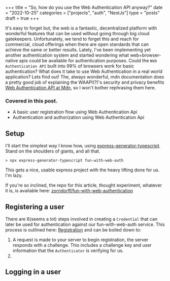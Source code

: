 +++
title = "So, how do you use the Web Authentication API anyway?"
date = "2022-10-25"
categories = ["projects", "auth", "NestJs"]
type = "posts"
draft = true
+++

It's easy to forget but, the web is a fantastic, decentralized platform with wonderful features that can be used without going through big cloud gatekeepers. Unfortunately, we tend to forget this and reach for commercial, cloud offerings when there are open standards that can achieve the same or better results. Lately, I've been implementing yet another authentication system and started wondering what web+browser-native apis could be available for authentication purposes. Could the `Web Authentication API` built into 99% of browsers work for basic authentication? What does it take to use Web Authentication in a real world application? Lets find out!
The, always wonderful, mdn documentation does a pretty good job of explaining the WAAPI(?)'s security and privacy benefits [Web Authentication API at Mdn](https://developer.mozilla.org/en-US/docs/Web/API/Web_Authentication_API#web_authentication_concepts_and_usage), so I won't bother rephrasing them here. 

### Covered in this post.

- A basic user registration flow using Web Authentication Api
- Authentication and authorization using Web Authentication Api

## Setup

I'll start the simplest way I know how, using [express-generator-typescript](https://www.npmjs.com/package/express-generator-typescript). Stand on the shoulders of giants, and all that.

```shell
> npx express-generator-typescript fun-with-web-auth
```

This gets a nice, usable express project with the heavy lifting done for us. I'm lazy.

If you're so inclined, the repo for this article, thought experiment, whatever it is, is available here:
[zorndorff/fun-with-web-authentication](https://github.com/zorndorff/fun-with-web-authentication)


## Registering a user

There are 6(seems a lot) steps involved in creating a `Credential` that can later be used for authentication against our fun-with-web-auth service.
This process is outlined here: [Registration](https://developer.mozilla.org/en-US/docs/Web/API/Web_Authentication_API#registration) and can be boiled down to:

1. A request is made to your server to begin registration, the server responds with a challenge. This includes a challenge key and user information that the `Authenticator` is verifying for us.
1. 


## Logging in a user

